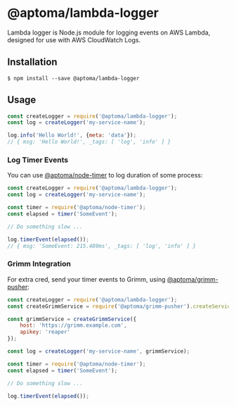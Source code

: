 @aptoma/lambda-logger
=====================

Lambda logger is Node.js module for logging events on AWS Lambda, designed for use with AWS CloudWatch Logs.

Installation
------------

    $ npm install --save @aptoma/lambda-logger

Usage
-----

```js
const createLogger = require('@aptoma/lambda-logger');
const log = createLogger('my-service-name');

log.info('Hello World!', {meta: 'data'});
// { msg: 'Hello World!', _tags: [ 'log', 'info' ] }
```

### Log Timer Events

You can use [@aptoma/node-timer](https://github.com/aptoma/node-timer) to log duration of some process:

```js
const createLogger = require('@aptoma/lambda-logger');
const log = createLogger('my-service-name');

const timer = require('@aptoma/node-timer');
const elapsed = timer('SomeEvent');

// Do something slow ...

log.timerEvent(elapsed());
// { msg: 'SomeEvent: 215.489ms', _tags: [ 'log', 'info' ] }
```

### Grimm Integration

For extra cred, send your timer events to Grimm, using [@aptoma/grimm-pusher](https://github.com/aptoma/grimm-pusher):

```js
const createLogger = require('@aptoma/lambda-logger');
const createGrimmService = require('@aptoma/grimm-pusher').createService;

const grimmService = createGrimmService({
	host: 'https://grimm.example.com',
	apikey: 'reaper'
});

const log = createLogger('my-service-name', grimmService);

const timer = require('@aptoma/node-timer');
const elapsed = timer('SomeEvent');

// Do something slow ...

log.timerEvent(elapsed());
```
